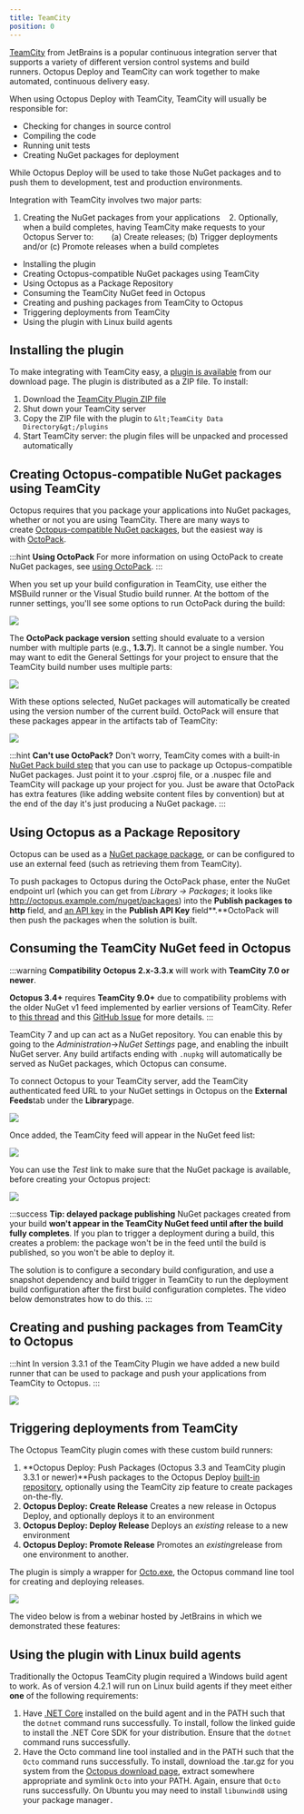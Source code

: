 ```yaml
---
title: TeamCity
position: 0
---
```



[TeamCity](http://www.jetbrains.com/teamcity/) from JetBrains is a popular continuous integration server that supports a variety of different version control systems and build runners. Octopus Deploy and TeamCity can work together to make automated, continuous delivery easy.


When using Octopus Deploy with TeamCity, TeamCity will usually be responsible for:

- Checking for changes in source control
- Compiling the code
- Running unit tests
- Creating NuGet packages for deployment



While Octopus Deploy will be used to take those NuGet packages and to push them to development, test and production environments.


Integration with TeamCity involves two major parts:


1. Creating the NuGet packages from your applications
   2. Optionally, when a build completes, having TeamCity make requests to your Octopus Server to:
       (a) Create releases; (b) Trigger deployments and/or (c) Promote releases when a build completes


- Installing the plugin
- Creating Octopus-compatible NuGet packages using TeamCity
- Using Octopus as a Package Repository
- Consuming the TeamCity NuGet feed in Octopus
- Creating and pushing packages from TeamCity to Octopus
- Triggering deployments from TeamCity
- Using the plugin with Linux build agents

## Installing the plugin


To make integrating with TeamCity easy, a [plugin is available](https://octopus.com/downloads) from our download page. The plugin is distributed as a ZIP file. To install:

1. Download the [TeamCity Plugin ZIP file](https://octopus.com/downloads)
2. Shut down your TeamCity server
3. Copy the ZIP file with the plugin to `&lt;TeamCity Data Directory&gt;/plugins`
4. Start TeamCity server: the plugin files will be unpacked and processed automatically


## Creating Octopus-compatible NuGet packages using TeamCity


Octopus requires that you package your applications into NuGet packages, whether or not you are using TeamCity. There are many ways to create [Octopus-compatible NuGet packages](/docs/packaging-applications/index.md), but the easiest way is with [OctoPack](https://github.com/OctopusDeploy/OctoPack).

:::hint
**Using OctoPack**
For more information on using OctoPack to create NuGet packages, see [using OctoPack](/docs/packaging-applications/nuget-packages/using-octopack/index.md).
:::


When you set up your build configuration in TeamCity, use either the MSBuild runner or the Visual Studio build runner. At the bottom of the runner settings, you'll see some options to run OctoPack during the build:


![](/docs/images/3048176/5865626.png)


The **OctoPack package version** setting should evaluate to a version number with multiple parts (e.g., **1.3.7**). It cannot be a single number. You may want to edit the General Settings for your project to ensure that the TeamCity build number uses multiple parts:


![](/docs/images/3048176/3278195.png)


With these options selected, NuGet packages will automatically be created using the version number of the current build. OctoPack will ensure that these packages appear in the artifacts tab of TeamCity:


![](/docs/images/3048176/3278194.png)

:::hint
**Can&#39;t use OctoPack?**
Don't worry, TeamCity comes with a built-in [NuGet Pack build step](https://confluence.jetbrains.com/display/TCD9/NuGet+Pack) that you can use to package up Octopus-compatible NuGet packages. Just point it to your .csproj file, or a .nuspec file and TeamCity will package up your project for you. Just be aware that OctoPack has extra features (like adding website content files by convention) but at the end of the day it's just producing a NuGet package.
:::

## Using Octopus as a Package Repository


Octopus can be used as a [NuGet package package](/docs/packaging-applications/package-repositories/pushing-packages-to-the-built-in-repository.md), or can be configured to use an external feed (such as retrieving them from TeamCity).


To push packages to Octopus during the OctoPack phase, enter the NuGet endpoint url (which you can get from *Library -> Packages*; it looks like http://octopus.example.com/nuget/packages) into the **Publish packages to http** field, and [an API key](/docs/how-to/how-to-create-an-api-key.md) in the **Publish API Key** field**.**OctoPack will then push the packages when the solution is built.

## Consuming the TeamCity NuGet feed in Octopus

:::warning
**Compatibility**
**Octopus 2.x-3.3.x** will work with **TeamCity 7.0 or newer**.


**Octopus 3.4+** requires **TeamCity 9.0+** due to compatibility problems with the older NuGet v1 feed implemented by earlier versions of TeamCity. Refer to [this thread](http://help.octopusdeploy.com/discussions/problems/47581-teamcity-nuget-feed#comment_40952268) and this [GitHub Issue](https://github.com/OctopusDeploy/Issues/issues/2656) for more details.
:::


TeamCity 7 and up can act as a NuGet repository. You can enable this by going to the *Administration*->*NuGet Settings* page, and enabling the inbuilt NuGet server. Any build artifacts ending with `.nupkg` will automatically be served as NuGet packages, which Octopus can consume.


To connect Octopus to your TeamCity server, add the TeamCity authenticated feed URL to your NuGet settings in Octopus on the **External Feeds**tab under the **Library**page.


![](/docs/images/3048176/3278184.png)


Once added, the TeamCity feed will appear in the NuGet feed list:


![](/docs/images/3048176/3278183.png)


You can use the *Test* link to make sure that the NuGet package is available, before creating your Octopus project:


![](/docs/images/3048176/3278182.png)

:::success
**Tip: delayed package publishing**
NuGet packages created from your build **won't appear in the TeamCity NuGet feed until after the build fully completes**. If you plan to trigger a deployment during a build, this creates a problem: the package won't be in the feed until the build is published, so you won't be able to deploy it.


The solution is to configure a secondary build configuration, and use a snapshot dependency and build trigger in TeamCity to run the deployment build configuration after the first build configuration completes. The video below demonstrates how to do this.
:::

## Creating and pushing packages from TeamCity to Octopus

:::hint
In version 3.3.1 of the TeamCity Plugin we have added a new build runner that can be used to package and push your applications from TeamCity to Octopus.
:::


![](/docs/images/3048176/5275665.png)

## Triggering deployments from TeamCity


The Octopus TeamCity plugin comes with these custom build runners:

1. **Octopus Deploy: Push Packages (Octopus 3.3 and TeamCity plugin 3.3.1 or newer)**Push packages to the Octopus Deploy [built-in repository](/docs/packaging-applications/package-repositories/pushing-packages-to-the-built-in-repository.md), optionally using the TeamCity zip feature to create packages on-the-fly.
2. **Octopus Deploy: Create Release**
Creates a new release in Octopus Deploy, and optionally deploys it to an environment
3. **Octopus Deploy: Deploy Release**
Deploys an *existing* release to a new environment
4. **Octopus Deploy: Promote Release**
Promotes an *existing*release from one environment to another.



The plugin is simply a wrapper for [Octo.exe](/docs/api-and-integration/octo.exe-command-line/index.md), the Octopus command line tool for creating and deploying releases.


![](/docs/images/3048176/3278185.jpg)


The video below is from a webinar hosted by JetBrains in which we demonstrated these features:




## Using the plugin with Linux build agents


Traditionally the Octopus TeamCity plugin required a Windows build agent to work. As of version 4.2.1 will run on Linux build agents if they meet either **one** of the following requirements:

1. Have [.NET Core](https://www.microsoft.com/net/core) installed on the build agent and in the PATH such that the `dotnet` command runs successfully. To install, follow the linked guide to install the .NET Core SDK for your distribution. Ensure that the `dotnet` command runs successfully.
2. Have the Octo command line tool installed and in the PATH such that the `Octo` command runs successfully. To install, download the .tar.gz for you system from the [Octopus download page](https://octopus.com/downloads), extract somewhere appropriate and symlink `Octo` into your PATH. Again, ensure that `Octo` runs successfully. On Ubuntu you may need to install `libunwind8` using your package manager`.`

